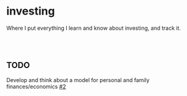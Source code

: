 # investing

Where I put everything I learn and know about investing, and track it.

<br><br>

## TODO

Develop and think about a model for personal and family finances/economics [#2](https://github.com/pflagerd/investing/issues/2)
